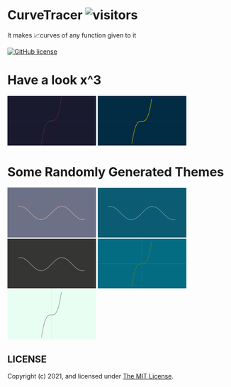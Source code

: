# CurveTracer ![visitors](https://visitor-badge.laobi.icu/badge?page_id=https://github.com/AshwinSolanki76/CurveTracer)

It makes 📈curves of any function given to it  

[![GitHub license](https://img.shields.io/github/license/AshwinSolanki76/CurveTracer)](https://github.com/AshwinSolanki76/CurveTracer/blob/main/LICENSE)

# Have a look x^3
<!-- ![Xcube](/Photos/XcubeDark.png) -->
<img src="Photos/XcubeDark.png" alt="Dark" width="200"/> <img src="Photos/XcubeDarkAndYellow.png" alt="DarkAndYellow" width="200"/>



# Some Randomly Generated Themes
<img src="Photos/ran (1).png" alt="DarkAndYellow" width="200"/> <img src="Photos/ran (2).png" alt="DarkAndYellow" width="200"/> <img src="Photos/ran (3).png" alt="DarkAndYellow" width="200"/> <img src="Photos/ran (4).png" alt="DarkAndYellow" width="200"/> <img src="Photos/ran (5).png" alt="DarkAndYellow" width="200"/>

## LICENSE

Copyright (c) 2021, and licensed under [The MIT License](https://github.com/AshwinSolanki76/CurveTracer/blob/main/LICENSE).
